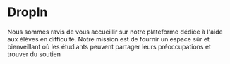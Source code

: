 # DropIn
Nous sommes ravis de vous accueillir sur notre plateforme dédiée à l'aide aux élèves en difficulté. Notre mission est de fournir un espace sûr et bienveillant où les étudiants peuvent partager leurs préoccupations et trouver du soutien
